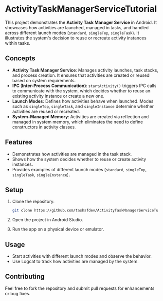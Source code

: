# ActivityTaskManagerServiceTutorial

This project demonstrates the **Activity Task Manager Service** in Android. It showcases how activities are launched, managed in tasks, and handled across different launch modes (`standard`, `singleTop`, `singleTask`). It illustrates the system's decision to reuse or recreate activity instances within tasks.

## Concepts
- **Activity Task Manager Service**: Manages activity launches, task stacks, and process creation. It ensures that activities are created or reused based on system requirements.
- **IPC (Inter-Process Communication)**: `startActivity()` triggers IPC calls to communicate with the system, which decides whether to reuse an existing activity instance or create a new one.
- **Launch Modes**: Defines how activities behave when launched. Modes such as `singleTop`, `singleTask`, and `singleInstance` determine whether activities are reused or recreated.
- **System-Managed Memory**: Activities are created via reflection and managed in system memory, which eliminates the need to define constructors in activity classes.

## Features
- Demonstrates how activities are managed in the task stack.
- Shows how the system decides whether to reuse or create activity instances.
- Provides examples of different launch modes (`standard`, `singleTop`, `singleTask`, `singleInstance`).

## Setup
1. Clone the repository:
    ```bash
    git clone https://github.com/tashafdev/ActivityTaskManagerServiceTutorial.git
    ```

2. Open the project in Android Studio.

3. Run the app on a physical device or emulator.

## Usage
- Start activities with different launch modes and observe the behavior.
- Use Logcat to track how activities are managed by the system.

## Contributing
Feel free to fork the repository and submit pull requests for enhancements or bug fixes.
